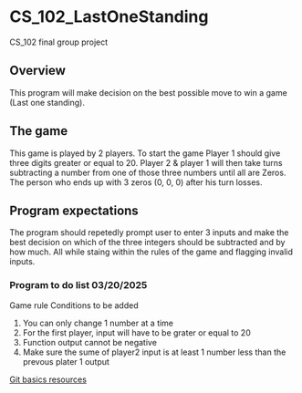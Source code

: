 # CS_102_LastOneStanding
CS_102 final group project

## Overview
This program will make decision on the best possible move to win a game (Last one standing).

## The game
This game is played by 2 players. To start the game Player 1 should give three digits greater or equal to 20. Player 2 & player 1 will then take turns subtracting a number from one of those three numbers until all are Zeros. The person who ends up with 3 zeros (0, 0, 0) after his turn losses.

## Program expectations
The program should repetedly prompt user to enter 3 inputs and make the best decision on which of the three integers should be subtracted and by how much. All while staing within the rules of the game and flagging invalid inputs.

### Program to do list 03/20/2025
Game rule Conditions to be added
1) You can only change 1 number at a time
2) For the first player, input will have to be grater or equal to 20
3) Function output cannot be negative
4) Make sure the sume of player2 input is at least 1 number less than the prevous plater 1 output

[Git basics resources](https://louisanatalikaj.medium.com/git-commands-that-are-useful-in-collaborative-development-396deee22ee5)

